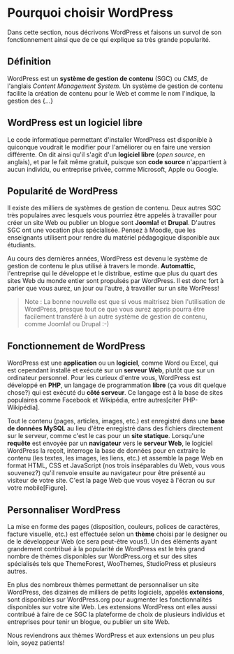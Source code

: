 # Pourquoi choisir WordPress
Dans cette section, nous décrivons WordPress et faisons un survol de son fonctionnement ainsi que de ce qui explique sa très grande popularité.

## Définition
WordPress est un **système de gestion de contenu** (SGC) ou *CMS*, de l'anglais *Content Management System*. Un système de gestion de contenu facilite la création de contenu pour le Web et comme le nom l'indique, la gestion des {...}

## WordPress est un logiciel libre
Le code informatique permettant d'installer WordPress est disponible à quiconque voudrait le modifier pour l'améliorer ou en faire une version différente. On dit ainsi qu'il s'agit d'un **logiciel libre** (*open source*, en anglais), et par le fait même gratuit, puisque son **code source** n'appartient à aucun individu, ou entreprise privée, comme Microsoft, Apple ou Google.

## Popularité de WordPress
Il existe des milliers de systèmes de gestion de contenu. Deux autres SGC très populaires avec lesquels vous pourriez être appelés à travailler pour créer un site Web ou publier un blogue sont **Joomla!** et **Drupal**. D'autres SGC ont une vocation plus spécialisée. Pensez à Moodle, que les enseignants utilisent pour rendre du matériel pédagogique disponible aux étudiants.

Au cours des dernières années, WordPress est devenu le système de gestion de contenu le plus utilisé à travers le monde. **Automattic**, l'entreprise qui le développe et le distribue, estime que plus du quart des sites Web du monde entier sont propulsés par WordPress. Il est donc fort à parier que vous aurez, un jour ou l'autre, à travailler sur un site WorPress!

> Note : La bonne nouvelle est que si vous maitrisez bien l'utilisation de WordPress, presque tout ce que vous aurez appris pourra être facilement transféré à un autre système de gestion de contenu, comme Joomla! ou Drupal :-)

## Fonctionnement de WordPress
WordPress est une **application** ou un **logiciel**, comme Word ou Excel, qui est cependant installé et exécuté sur un **serveur Web**, plutôt que sur un ordinateur personnel. Pour les curieux d'entre vous, WordPress est développé en **PHP**, un langage de programmation **libre** (ça vous dit quelque chose?) qui est exécuté du **côté serveur**. Ce langage est à la base de sites populaires comme Facebook et Wikipédia, entre autres[citer PHP-Wikipédia].

Tout le contenu (pages, articles, images, etc.) est enregistré dans une **base de données MySQL** au lieu d'être enregistré dans des fichiers directement sur le serveur, comme c'est le cas pour un **site statique**. Lorsqu'une **requête** est envoyée par un **navigateur** vers le **serveur Web**, le logiciel WordPress la reçoit, interroge la base de données pour en extraire le contenu (les textes, les images, les liens, etc.) et assemble la page Web en format HTML, CSS et JavaScript (nos trois inséparables du Web, vous vous souvenez?) qu'il renvoie ensuite au navigateur pour être présenté au visiteur de votre site. C'est la page Web que vous voyez à l'écran ou sur votre mobile[Figure].

## Personnaliser WordPress
La mise en forme des pages (disposition, couleurs, polices de caractères, facture visuelle, etc.) est effectuée selon un **thème** choisi par le designer ou de le développeur Web (ce sera peut-être vous!). Un des éléments ayant grandement contribué à la popularité de WordPress est le très grand nombre de thèmes disponibles sur WordPress.org et sur des sites spécialisés tels que ThemeForest, WooThemes, StudioPress et plusieurs autres.

En plus des nombreux thèmes permettant de personnaliser un site WordPress, des dizaines de milliers de petits logiciels, appelés **extensions**, sont disponibles sur WordPress.org pour augmenter les fonctionnalités disponibles sur votre site Web. Les extensions WordPress ont elles aussi contribué à faire de ce SGC la plateforme de choix de plusieurs individus et entreprises pour tenir un blogue, ou publier un site Web.

Nous reviendrons aux thèmes WordPress et aux extensions un peu plus loin, soyez patients!
